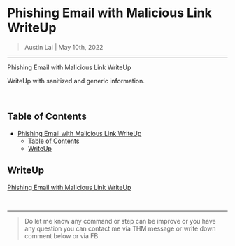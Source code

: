 # Phishing Email with Malicious Link WriteUp

> Austin Lai | May 10th, 2022

---

<!-- Description -->

Phishing Email with Malicious Link WriteUp

WriteUp with sanitized and generic information.

<!-- Description -->

<br />

## Table of Contents

<!-- TOC -->

- [Phishing Email with Malicious Link WriteUp](#phishing-email-with-malicious-link-writeup)
    - [Table of Contents](#table-of-contents)
    - [WriteUp](#writeup)

<!-- /TOC -->

## WriteUp

[Phishing Email with Malicious Link WriteUp](https://github.com/austin-lai/Phishing-Email-with-Malicious-Link-WriteUp/blob/master/PHISHING%20EMAIL%20ANALYSIS%20-%20Malicious%20Link%20-%20Austin.pdf)

<br />

---

> Do let me know any command or step can be improve or you have any question you can contact me via THM message or write down comment below or via FB
